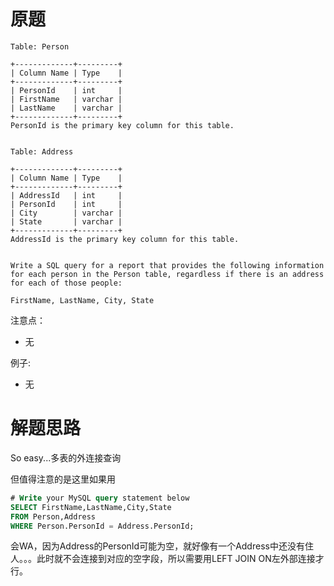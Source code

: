 # 原题

```
Table: Person

+-------------+---------+
| Column Name | Type    |
+-------------+---------+
| PersonId    | int     |
| FirstName   | varchar |
| LastName    | varchar |
+-------------+---------+
PersonId is the primary key column for this table.


Table: Address

+-------------+---------+
| Column Name | Type    |
+-------------+---------+
| AddressId   | int     |
| PersonId    | int     |
| City        | varchar |
| State       | varchar |
+-------------+---------+
AddressId is the primary key column for this table.
 

Write a SQL query for a report that provides the following information for each person in the Person table, regardless if there is an address for each of those people:

FirstName, LastName, City, State
```

注意点：

  - 无

例子:

  - 无

# 解题思路
So easy...多表的外连接查询

但值得注意的是这里如果用
```sql
# Write your MySQL query statement below
SELECT FirstName,LastName,City,State
FROM Person,Address
WHERE Person.PersonId = Address.PersonId;
```
会WA，因为Address的PersonId可能为空，就好像有一个Address中还没有住人。。。此时就不会连接到对应的空字段，所以需要用LEFT JOIN ON左外部连接才行。
